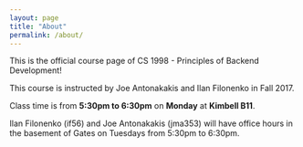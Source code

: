 ```yaml
---
layout: page
title: "About"
permalink: /about/
---
```


This is the official course page of CS 1998 - Principles of Backend Development!

This course is instructed by Joe Antonakakis and Ilan Filonenko in Fall 2017.

Class time is from **5:30pm to 6:30pm** on **Monday** at **Kimbell B11**.

Ilan Filonenko (if56) and Joe Antonakakis (jma353) will have office hours in the basement of Gates on Tuesdays from 5:30pm to 6:30pm.
